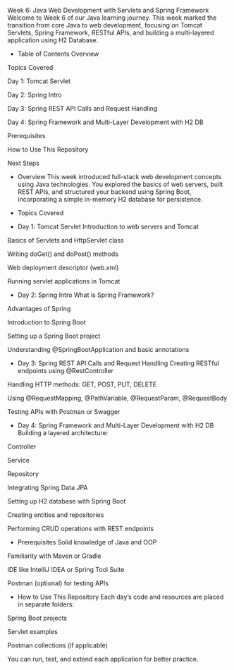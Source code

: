 Week 6: Java Web Development with Servlets and Spring Framework
Welcome to Week 6 of our Java learning journey. This week marked the transition from core Java to web development, focusing on Tomcat Servlets, Spring Framework, RESTful APIs, and building a multi-layered application using H2 Database.

* Table of Contents
Overview

Topics Covered

Day 1: Tomcat Servlet

Day 2: Spring Intro

Day 3: Spring REST API Calls and Request Handling

Day 4: Spring Framework and Multi-Layer Development with H2 DB

Prerequisites

How to Use This Repository

Next Steps

* Overview
This week introduced full-stack web development concepts using Java technologies. You explored the basics of web servers, built REST APIs, and structured your backend using Spring Boot, incorporating a simple in-memory H2 database for persistence.

* Topics Covered
* Day 1: Tomcat Servlet
Introduction to web servers and Tomcat

Basics of Servlets and HttpServlet class

Writing doGet() and doPost() methods

Web deployment descriptor (web.xml)

Running servlet applications in Tomcat

* Day 2: Spring Intro
What is Spring Framework?

Advantages of Spring

Introduction to Spring Boot

Setting up a Spring Boot project

Understanding @SpringBootApplication and basic annotations

* Day 3: Spring REST API Calls and Request Handling
Creating RESTful endpoints using @RestController

Handling HTTP methods: GET, POST, PUT, DELETE

Using @RequestMapping, @PathVariable, @RequestParam, @RequestBody

Testing APIs with Postman or Swagger

* Day 4: Spring Framework and Multi-Layer Development with H2 DB
Building a layered architecture:

Controller

Service

Repository

Integrating Spring Data JPA

Setting up H2 database with Spring Boot

Creating entities and repositories

Performing CRUD operations with REST endpoints

* Prerequisites
Solid knowledge of Java and OOP

Familiarity with Maven or Gradle

IDE like IntelliJ IDEA or Spring Tool Suite

Postman (optional) for testing APIs

* How to Use This Repository
Each day’s code and resources are placed in separate folders:

Spring Boot projects

Servlet examples

Postman collections (if applicable)

You can run, test, and extend each application for better practice.

